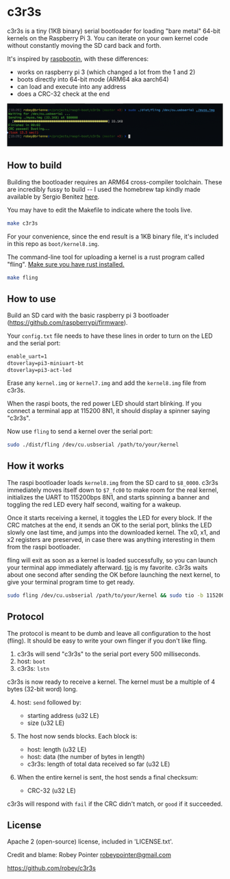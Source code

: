 
# c3r3s

c3r3s is a tiny (1KB binary) serial bootloader for loading "bare metal" 64-bit kernels on the Raspberry Pi 3. You can iterate on your own kernel code without constantly moving the SD card back and forth.

It's inspired by [raspbootin](https://github.com/mrvn/raspbootin), with these differences:

  - works on raspberry pi 3 (which changed a lot from the 1 and 2)
  - boots directly into 64-bit mode (ARM64 aka aarch64)
  - can load and execute into any address
  - does a CRC-32 check at the end

<img src="screenshot.png">

## How to build

Building the bootloader requires an ARM64 cross-compiler toolchain. These are incredibly fussy to build -- I used the homebrew tap kindly made available by Sergio Benitez [here](https://github.com/SergioBenitez/homebrew-osxct).

You may have to edit the Makefile to indicate where the tools live.

```sh
make c3r3s
```

For your convenience, since the end result is a 1KB binary file, it's included in this repo as `boot/kernel8.img`.

The command-line tool for uploading a kernel is a rust program called "fling". [Make sure you have rust installed.](https://www.rust-lang.org/en-US/install.html)

```sh
make fling
```

## How to use

Build an SD card with the basic raspberry pi 3 bootloader (https://github.com/raspberrypi/firmware).

Your `config.txt` file needs to have these lines in order to turn on the LED and the serial port:

```
enable_uart=1
dtoverlay=pi3-miniuart-bt
dtoverlay=pi3-act-led
```

Erase any `kernel.img` or `kernel7.img` and add the `kernel8.img` file from c3r3s.

When the raspi boots, the red power LED should start blinking. If you connect a terminal app at 115200 8N1, it should display a spinner saying "c3r3s".

Now use `fling` to send a kernel over the serial port:

```sh
sudo ./dist/fling /dev/cu.usbserial /path/to/your/kernel
```

## How it works

The raspi bootloader loads `kernel8.img` from the SD card to `$8_0000`. c3r3s immediately moves itself down to `$7_fc00` to make room for the real kernel, initializes the UART to 115200bps 8N1, and starts spinning a banner and toggling the red LED every half second, waiting for a wakeup.

Once it starts receiving a kernel, it toggles the LED for every block. If the CRC matches at the end, it sends an OK to the serial port, blinks the LED slowly one last time, and jumps into the downloaded kernel. The x0, x1, and x2 registers are preserved, in case there was anything interesting in them from the raspi bootloader.

fling will exit as soon as a kernel is loaded successfully, so you can launch your terminal app immediately afterward. [tio](https://tio.github.io/) is my favorite. c3r3s waits about one second after sending the OK before launching the next kernel, to give your terminal program time to get ready.

```sh
sudo fling /dev/cu.usbserial /path/to/your/kernel && sudo tio -b 115200 /dev/cu.usbserial
```

## Protocol

The protocol is meant to be dumb and leave all configuration to the host (fling). It should be easy to write your own flinger if you don't like fling.

1. c3r3s will send "c3r3s" to the serial port every 500 milliseconds.
2. host: `boot`
3. c3r3s: `lstn`

c3r3s is now ready to receive a kernel. The kernel must be a multiple of 4 bytes (32-bit word) long.

4. host: `send` followed by:
     - starting address (u32 LE)
     - size (u32 LE)

5. The host now sends blocks. Each block is:
     - host: length (u32 LE)
     - host: data (the number of bytes in length)
     - c3r3s: length of total data received so far (u32 LE)

6. When the entire kernel is sent, the host sends a final checksum:
    - CRC-32 (u32 LE)

c3r3s will respond with `fail` if the CRC didn't match, or `good` if it succeeded.


## License

Apache 2 (open-source) license, included in 'LICENSE.txt'.

Credit and blame: Robey Pointer <robeypointer@gmail.com>

https://github.com/robey/c3r3s
